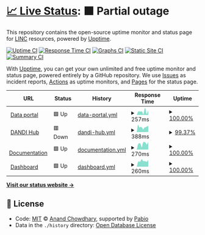 # [📈 Live Status](https://status.lincbrain.org): <!--live status--> **🟧 Partial outage**

This repository contains the open-source uptime monitor and status page for [LINC](https://connects.mgh.harvard.edu) resources, powered by [Upptime](https://github.com/upptime/upptime).

[![Uptime CI](https://github.com/lincbrain/linc-upptime/workflows/Uptime%20CI/badge.svg)](https://github.com/lincbrain/linc-upptime/actions?query=workflow%3A%22Uptime+CI%22)
[![Response Time CI](https://github.com/lincbrain/linc-upptime/workflows/Response%20Time%20CI/badge.svg)](https://github.com/lincbrain/linc-upptime/actions?query=workflow%3A%22Response+Time+CI%22)
[![Graphs CI](https://github.com/lincbrain/linc-upptime/workflows/Graphs%20CI/badge.svg)](https://github.com/lincbrain/linc-upptime/actions?query=workflow%3A%22Graphs+CI%22)
[![Static Site CI](https://github.com/lincbrain/linc-upptime/workflows/Static%20Site%20CI/badge.svg)](https://github.com/lincbrain/linc-upptime/actions?query=workflow%3A%22Static+Site+CI%22)
[![Summary CI](https://github.com/lincbrain/linc-upptime/workflows/Summary%20CI/badge.svg)](https://github.com/lincbrain/linc-upptime/actions?query=workflow%3A%22Summary+CI%22)

With [Upptime](https://upptime.js.org), you can get your own unlimited and free uptime monitor and status page, powered entirely by a GitHub repository. We use [Issues](https://github.com/lincbrain/linc-upptime/issues) as incident reports, [Actions](https://github.com/lincbrain/linc-upptime/actions) as uptime monitors, and [Pages](https://status.lincbrain.org) for the status page.

<!--start: status pages-->
<!-- This summary is generated by Upptime (https://github.com/upptime/upptime) -->
<!-- Do not edit this manually, your changes will be overwritten -->
<!-- prettier-ignore -->
| URL | Status | History | Response Time | Uptime |
| --- | ------ | ------- | ------------- | ------ |
| <img alt="" src="https://icons.duckduckgo.com/ip3/lincbrain.org.ico" height="13"> [Data portal](https://lincbrain.org) | 🟩 Up | [data-portal.yml](https://github.com/lincbrain/linc-upptime/commits/HEAD/history/data-portal.yml) | <details><summary><img alt="Response time graph" src="./graphs/data-portal/response-time-week.png" height="20"> 257ms</summary><br><a href="https://status.lincbrain.org/history/data-portal"><img alt="Response time 368" src="https://img.shields.io/endpoint?url=https%3A%2F%2Fraw.githubusercontent.com%2Flincbrain%2Flinc-upptime%2FHEAD%2Fapi%2Fdata-portal%2Fresponse-time.json"></a><br><a href="https://status.lincbrain.org/history/data-portal"><img alt="24-hour response time 351" src="https://img.shields.io/endpoint?url=https%3A%2F%2Fraw.githubusercontent.com%2Flincbrain%2Flinc-upptime%2FHEAD%2Fapi%2Fdata-portal%2Fresponse-time-day.json"></a><br><a href="https://status.lincbrain.org/history/data-portal"><img alt="7-day response time 257" src="https://img.shields.io/endpoint?url=https%3A%2F%2Fraw.githubusercontent.com%2Flincbrain%2Flinc-upptime%2FHEAD%2Fapi%2Fdata-portal%2Fresponse-time-week.json"></a><br><a href="https://status.lincbrain.org/history/data-portal"><img alt="30-day response time 356" src="https://img.shields.io/endpoint?url=https%3A%2F%2Fraw.githubusercontent.com%2Flincbrain%2Flinc-upptime%2FHEAD%2Fapi%2Fdata-portal%2Fresponse-time-month.json"></a><br><a href="https://status.lincbrain.org/history/data-portal"><img alt="1-year response time 368" src="https://img.shields.io/endpoint?url=https%3A%2F%2Fraw.githubusercontent.com%2Flincbrain%2Flinc-upptime%2FHEAD%2Fapi%2Fdata-portal%2Fresponse-time-year.json"></a></details> | <details><summary><a href="https://status.lincbrain.org/history/data-portal">100.00%</a></summary><a href="https://status.lincbrain.org/history/data-portal"><img alt="All-time uptime 99.99%" src="https://img.shields.io/endpoint?url=https%3A%2F%2Fraw.githubusercontent.com%2Flincbrain%2Flinc-upptime%2FHEAD%2Fapi%2Fdata-portal%2Fuptime.json"></a><br><a href="https://status.lincbrain.org/history/data-portal"><img alt="24-hour uptime 100.00%" src="https://img.shields.io/endpoint?url=https%3A%2F%2Fraw.githubusercontent.com%2Flincbrain%2Flinc-upptime%2FHEAD%2Fapi%2Fdata-portal%2Fuptime-day.json"></a><br><a href="https://status.lincbrain.org/history/data-portal"><img alt="7-day uptime 100.00%" src="https://img.shields.io/endpoint?url=https%3A%2F%2Fraw.githubusercontent.com%2Flincbrain%2Flinc-upptime%2FHEAD%2Fapi%2Fdata-portal%2Fuptime-week.json"></a><br><a href="https://status.lincbrain.org/history/data-portal"><img alt="30-day uptime 100.00%" src="https://img.shields.io/endpoint?url=https%3A%2F%2Fraw.githubusercontent.com%2Flincbrain%2Flinc-upptime%2FHEAD%2Fapi%2Fdata-portal%2Fuptime-month.json"></a><br><a href="https://status.lincbrain.org/history/data-portal"><img alt="1-year uptime 99.99%" src="https://img.shields.io/endpoint?url=https%3A%2F%2Fraw.githubusercontent.com%2Flincbrain%2Flinc-upptime%2FHEAD%2Fapi%2Fdata-portal%2Fuptime-year.json"></a></details>
| <img alt="" src="https://icons.duckduckgo.com/ip3/hub.dandiarchive.org.ico" height="13"> [DANDI Hub](https://hub.dandiarchive.org) | 🟥 Down | [dandi-hub.yml](https://github.com/lincbrain/linc-upptime/commits/HEAD/history/dandi-hub.yml) | <details><summary><img alt="Response time graph" src="./graphs/dandi-hub/response-time-week.png" height="20"> 388ms</summary><br><a href="https://status.lincbrain.org/history/dandi-hub"><img alt="Response time 423" src="https://img.shields.io/endpoint?url=https%3A%2F%2Fraw.githubusercontent.com%2Flincbrain%2Flinc-upptime%2FHEAD%2Fapi%2Fdandi-hub%2Fresponse-time.json"></a><br><a href="https://status.lincbrain.org/history/dandi-hub"><img alt="24-hour response time 460" src="https://img.shields.io/endpoint?url=https%3A%2F%2Fraw.githubusercontent.com%2Flincbrain%2Flinc-upptime%2FHEAD%2Fapi%2Fdandi-hub%2Fresponse-time-day.json"></a><br><a href="https://status.lincbrain.org/history/dandi-hub"><img alt="7-day response time 388" src="https://img.shields.io/endpoint?url=https%3A%2F%2Fraw.githubusercontent.com%2Flincbrain%2Flinc-upptime%2FHEAD%2Fapi%2Fdandi-hub%2Fresponse-time-week.json"></a><br><a href="https://status.lincbrain.org/history/dandi-hub"><img alt="30-day response time 412" src="https://img.shields.io/endpoint?url=https%3A%2F%2Fraw.githubusercontent.com%2Flincbrain%2Flinc-upptime%2FHEAD%2Fapi%2Fdandi-hub%2Fresponse-time-month.json"></a><br><a href="https://status.lincbrain.org/history/dandi-hub"><img alt="1-year response time 423" src="https://img.shields.io/endpoint?url=https%3A%2F%2Fraw.githubusercontent.com%2Flincbrain%2Flinc-upptime%2FHEAD%2Fapi%2Fdandi-hub%2Fresponse-time-year.json"></a></details> | <details><summary><a href="https://status.lincbrain.org/history/dandi-hub">99.37%</a></summary><a href="https://status.lincbrain.org/history/dandi-hub"><img alt="All-time uptime 81.50%" src="https://img.shields.io/endpoint?url=https%3A%2F%2Fraw.githubusercontent.com%2Flincbrain%2Flinc-upptime%2FHEAD%2Fapi%2Fdandi-hub%2Fuptime.json"></a><br><a href="https://status.lincbrain.org/history/dandi-hub"><img alt="24-hour uptime 96.76%" src="https://img.shields.io/endpoint?url=https%3A%2F%2Fraw.githubusercontent.com%2Flincbrain%2Flinc-upptime%2FHEAD%2Fapi%2Fdandi-hub%2Fuptime-day.json"></a><br><a href="https://status.lincbrain.org/history/dandi-hub"><img alt="7-day uptime 99.37%" src="https://img.shields.io/endpoint?url=https%3A%2F%2Fraw.githubusercontent.com%2Flincbrain%2Flinc-upptime%2FHEAD%2Fapi%2Fdandi-hub%2Fuptime-week.json"></a><br><a href="https://status.lincbrain.org/history/dandi-hub"><img alt="30-day uptime 63.37%" src="https://img.shields.io/endpoint?url=https%3A%2F%2Fraw.githubusercontent.com%2Flincbrain%2Flinc-upptime%2FHEAD%2Fapi%2Fdandi-hub%2Fuptime-month.json"></a><br><a href="https://status.lincbrain.org/history/dandi-hub"><img alt="1-year uptime 81.50%" src="https://img.shields.io/endpoint?url=https%3A%2F%2Fraw.githubusercontent.com%2Flincbrain%2Flinc-upptime%2FHEAD%2Fapi%2Fdandi-hub%2Fuptime-year.json"></a></details>
| <img alt="" src="https://icons.duckduckgo.com/ip3/docs.lincbrain.org.ico" height="13"> [Documentation](https://docs.lincbrain.org) | 🟩 Up | [documentation.yml](https://github.com/lincbrain/linc-upptime/commits/HEAD/history/documentation.yml) | <details><summary><img alt="Response time graph" src="./graphs/documentation/response-time-week.png" height="20"> 270ms</summary><br><a href="https://status.lincbrain.org/history/documentation"><img alt="Response time 305" src="https://img.shields.io/endpoint?url=https%3A%2F%2Fraw.githubusercontent.com%2Flincbrain%2Flinc-upptime%2FHEAD%2Fapi%2Fdocumentation%2Fresponse-time.json"></a><br><a href="https://status.lincbrain.org/history/documentation"><img alt="24-hour response time 338" src="https://img.shields.io/endpoint?url=https%3A%2F%2Fraw.githubusercontent.com%2Flincbrain%2Flinc-upptime%2FHEAD%2Fapi%2Fdocumentation%2Fresponse-time-day.json"></a><br><a href="https://status.lincbrain.org/history/documentation"><img alt="7-day response time 270" src="https://img.shields.io/endpoint?url=https%3A%2F%2Fraw.githubusercontent.com%2Flincbrain%2Flinc-upptime%2FHEAD%2Fapi%2Fdocumentation%2Fresponse-time-week.json"></a><br><a href="https://status.lincbrain.org/history/documentation"><img alt="30-day response time 300" src="https://img.shields.io/endpoint?url=https%3A%2F%2Fraw.githubusercontent.com%2Flincbrain%2Flinc-upptime%2FHEAD%2Fapi%2Fdocumentation%2Fresponse-time-month.json"></a><br><a href="https://status.lincbrain.org/history/documentation"><img alt="1-year response time 305" src="https://img.shields.io/endpoint?url=https%3A%2F%2Fraw.githubusercontent.com%2Flincbrain%2Flinc-upptime%2FHEAD%2Fapi%2Fdocumentation%2Fresponse-time-year.json"></a></details> | <details><summary><a href="https://status.lincbrain.org/history/documentation">100.00%</a></summary><a href="https://status.lincbrain.org/history/documentation"><img alt="All-time uptime 100.00%" src="https://img.shields.io/endpoint?url=https%3A%2F%2Fraw.githubusercontent.com%2Flincbrain%2Flinc-upptime%2FHEAD%2Fapi%2Fdocumentation%2Fuptime.json"></a><br><a href="https://status.lincbrain.org/history/documentation"><img alt="24-hour uptime 100.00%" src="https://img.shields.io/endpoint?url=https%3A%2F%2Fraw.githubusercontent.com%2Flincbrain%2Flinc-upptime%2FHEAD%2Fapi%2Fdocumentation%2Fuptime-day.json"></a><br><a href="https://status.lincbrain.org/history/documentation"><img alt="7-day uptime 100.00%" src="https://img.shields.io/endpoint?url=https%3A%2F%2Fraw.githubusercontent.com%2Flincbrain%2Flinc-upptime%2FHEAD%2Fapi%2Fdocumentation%2Fuptime-week.json"></a><br><a href="https://status.lincbrain.org/history/documentation"><img alt="30-day uptime 100.00%" src="https://img.shields.io/endpoint?url=https%3A%2F%2Fraw.githubusercontent.com%2Flincbrain%2Flinc-upptime%2FHEAD%2Fapi%2Fdocumentation%2Fuptime-month.json"></a><br><a href="https://status.lincbrain.org/history/documentation"><img alt="1-year uptime 100.00%" src="https://img.shields.io/endpoint?url=https%3A%2F%2Fraw.githubusercontent.com%2Flincbrain%2Flinc-upptime%2FHEAD%2Fapi%2Fdocumentation%2Fuptime-year.json"></a></details>
| <img alt="" src="https://icons.duckduckgo.com/ip3/dashboard.lincbrain.org.ico" height="13"> [Dashboard](https://dashboard.lincbrain.org) | 🟩 Up | [dashboard.yml](https://github.com/lincbrain/linc-upptime/commits/HEAD/history/dashboard.yml) | <details><summary><img alt="Response time graph" src="./graphs/dashboard/response-time-week.png" height="20"> 260ms</summary><br><a href="https://status.lincbrain.org/history/dashboard"><img alt="Response time 283" src="https://img.shields.io/endpoint?url=https%3A%2F%2Fraw.githubusercontent.com%2Flincbrain%2Flinc-upptime%2FHEAD%2Fapi%2Fdashboard%2Fresponse-time.json"></a><br><a href="https://status.lincbrain.org/history/dashboard"><img alt="24-hour response time 306" src="https://img.shields.io/endpoint?url=https%3A%2F%2Fraw.githubusercontent.com%2Flincbrain%2Flinc-upptime%2FHEAD%2Fapi%2Fdashboard%2Fresponse-time-day.json"></a><br><a href="https://status.lincbrain.org/history/dashboard"><img alt="7-day response time 260" src="https://img.shields.io/endpoint?url=https%3A%2F%2Fraw.githubusercontent.com%2Flincbrain%2Flinc-upptime%2FHEAD%2Fapi%2Fdashboard%2Fresponse-time-week.json"></a><br><a href="https://status.lincbrain.org/history/dashboard"><img alt="30-day response time 278" src="https://img.shields.io/endpoint?url=https%3A%2F%2Fraw.githubusercontent.com%2Flincbrain%2Flinc-upptime%2FHEAD%2Fapi%2Fdashboard%2Fresponse-time-month.json"></a><br><a href="https://status.lincbrain.org/history/dashboard"><img alt="1-year response time 283" src="https://img.shields.io/endpoint?url=https%3A%2F%2Fraw.githubusercontent.com%2Flincbrain%2Flinc-upptime%2FHEAD%2Fapi%2Fdashboard%2Fresponse-time-year.json"></a></details> | <details><summary><a href="https://status.lincbrain.org/history/dashboard">100.00%</a></summary><a href="https://status.lincbrain.org/history/dashboard"><img alt="All-time uptime 100.00%" src="https://img.shields.io/endpoint?url=https%3A%2F%2Fraw.githubusercontent.com%2Flincbrain%2Flinc-upptime%2FHEAD%2Fapi%2Fdashboard%2Fuptime.json"></a><br><a href="https://status.lincbrain.org/history/dashboard"><img alt="24-hour uptime 100.00%" src="https://img.shields.io/endpoint?url=https%3A%2F%2Fraw.githubusercontent.com%2Flincbrain%2Flinc-upptime%2FHEAD%2Fapi%2Fdashboard%2Fuptime-day.json"></a><br><a href="https://status.lincbrain.org/history/dashboard"><img alt="7-day uptime 100.00%" src="https://img.shields.io/endpoint?url=https%3A%2F%2Fraw.githubusercontent.com%2Flincbrain%2Flinc-upptime%2FHEAD%2Fapi%2Fdashboard%2Fuptime-week.json"></a><br><a href="https://status.lincbrain.org/history/dashboard"><img alt="30-day uptime 100.00%" src="https://img.shields.io/endpoint?url=https%3A%2F%2Fraw.githubusercontent.com%2Flincbrain%2Flinc-upptime%2FHEAD%2Fapi%2Fdashboard%2Fuptime-month.json"></a><br><a href="https://status.lincbrain.org/history/dashboard"><img alt="1-year uptime 100.00%" src="https://img.shields.io/endpoint?url=https%3A%2F%2Fraw.githubusercontent.com%2Flincbrain%2Flinc-upptime%2FHEAD%2Fapi%2Fdashboard%2Fuptime-year.json"></a></details>

<!--end: status pages-->

[**Visit our status website →**](https://status.lincbrain.org)

## 📄 License

- Code: [MIT](./LICENSE) © [Anand Chowdhary](https://anandchowdhary.com), supported by [Pabio](https://pabio.com)
- Data in the `./history` directory: [Open Database License](https://opendatacommons.org/licenses/odbl/1-0/)
